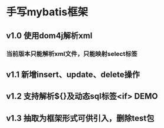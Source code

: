 # 手写mybatis框架
## v1.0 使用dom4j解析xml
###     当前版本只能解析xml文件，只能映射select标签

## v1.1 新增insert、update、delete操作

## v1.2 支持解析${}及动态sql标签\<if> DEMO

## v1.3 抽取为框架形式可供引入，删除test包

